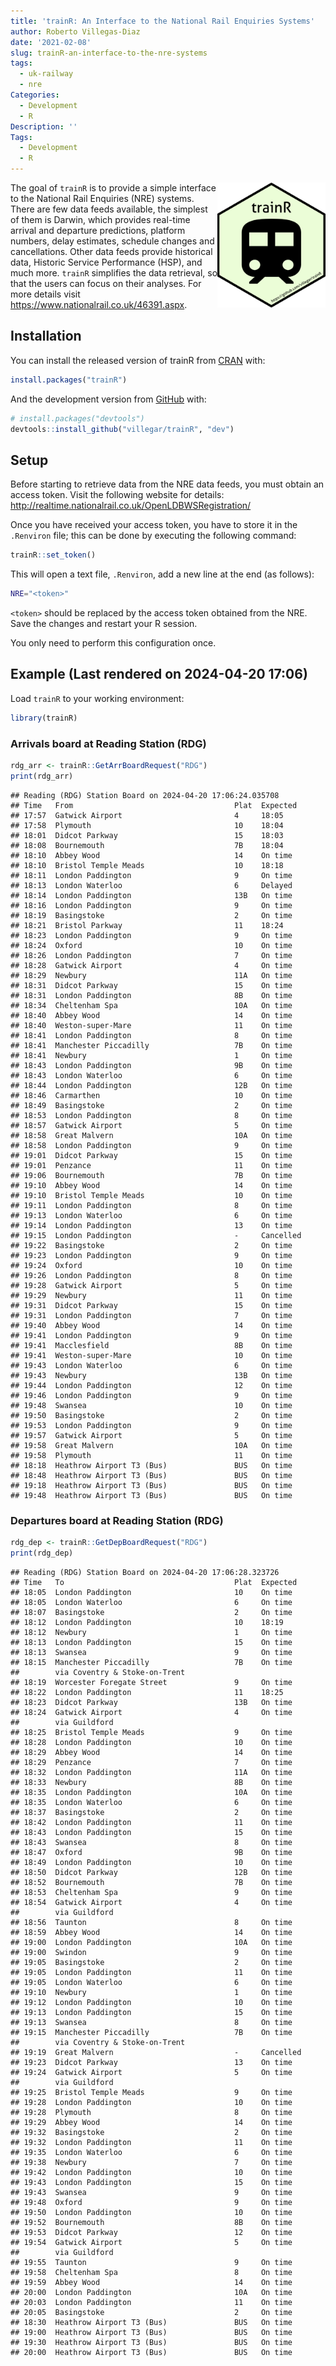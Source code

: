```yaml
---
title: 'trainR: An Interface to the National Rail Enquiries Systems'
author: Roberto Villegas-Diaz
date: '2021-02-08'
slug: trainR-an-interface-to-the-nre-systems
tags:
  - uk-railway
  - nre
Categories:
  - Development
  - R
Description: ''
Tags:
  - Development
  - R
---
```


<img src="https://raw.githubusercontent.com/villegar/trainR/main/inst/images/logo.png" alt="logo" align="right" height=200px/>

The goal of `trainR` is to provide a simple interface to the 
National Rail Enquiries (NRE) systems. There are few data feeds 
available, the simplest of them is Darwin, which provides real-time 
arrival and departure predictions, platform numbers, delay estimates, 
schedule changes and cancellations. Other data feeds provide historical 
data, Historic Service Performance (HSP), and much more. `trainR` 
simplifies the data retrieval, so that the users can focus on their 
analyses. For more details visit 
https://www.nationalrail.co.uk/46391.aspx.

## Installation

You can install the released version of trainR from [CRAN](https://CRAN.R-project.org) with:

``` r
install.packages("trainR")
```

And the development version from [GitHub](https://github.com/) with:

``` r
# install.packages("devtools")
devtools::install_github("villegar/trainR", "dev")
```

## Setup
Before starting to retrieve data from the NRE data feeds, you must obtain an access token. 
Visit the following website for details: http://realtime.nationalrail.co.uk/OpenLDBWSRegistration/

Once you have received your access token, you have to store it in the `.Renviron` file; this can be 
done by executing the following command:


```r
trainR::set_token()
```

This will open a text file, `.Renviron`, add a new line at the end (as follows):

```bash
NRE="<token>"
```

`<token>` should be replaced by the access token obtained from the NRE. Save the changes and restart 
your R session.

You only need to perform this configuration once.

## Example (Last rendered on 2024-04-20 17:06)

Load `trainR` to your working environment:

```r
library(trainR)
```

### Arrivals board at Reading Station (RDG)


```r
rdg_arr <- trainR::GetArrBoardRequest("RDG")
print(rdg_arr)
```

```
## Reading (RDG) Station Board on 2024-04-20 17:06:24.035708
## Time   From                                    Plat  Expected
## 17:57  Gatwick Airport                         4     18:05
## 17:58  Plymouth                                10    18:04
## 18:01  Didcot Parkway                          15    18:03
## 18:08  Bournemouth                             7B    18:04
## 18:10  Abbey Wood                              14    On time
## 18:10  Bristol Temple Meads                    10    18:18
## 18:11  London Paddington                       9     On time
## 18:13  London Waterloo                         6     Delayed
## 18:14  London Paddington                       13B   On time
## 18:16  London Paddington                       9     On time
## 18:19  Basingstoke                             2     On time
## 18:21  Bristol Parkway                         11    18:24
## 18:23  London Paddington                       9     On time
## 18:24  Oxford                                  10    On time
## 18:26  London Paddington                       7     On time
## 18:28  Gatwick Airport                         4     On time
## 18:29  Newbury                                 11A   On time
## 18:31  Didcot Parkway                          15    On time
## 18:31  London Paddington                       8B    On time
## 18:34  Cheltenham Spa                          10A   On time
## 18:40  Abbey Wood                              14    On time
## 18:40  Weston-super-Mare                       11    On time
## 18:41  London Paddington                       8     On time
## 18:41  Manchester Piccadilly                   7B    On time
## 18:41  Newbury                                 1     On time
## 18:43  London Paddington                       9B    On time
## 18:43  London Waterloo                         6     On time
## 18:44  London Paddington                       12B   On time
## 18:46  Carmarthen                              10    On time
## 18:49  Basingstoke                             2     On time
## 18:53  London Paddington                       8     On time
## 18:57  Gatwick Airport                         5     On time
## 18:58  Great Malvern                           10A   On time
## 18:58  London Paddington                       9     On time
## 19:01  Didcot Parkway                          15    On time
## 19:01  Penzance                                11    On time
## 19:06  Bournemouth                             7B    On time
## 19:10  Abbey Wood                              14    On time
## 19:10  Bristol Temple Meads                    10    On time
## 19:11  London Paddington                       8     On time
## 19:13  London Waterloo                         6     On time
## 19:14  London Paddington                       13    On time
## 19:15  London Paddington                       -     Cancelled
## 19:22  Basingstoke                             2     On time
## 19:23  London Paddington                       9     On time
## 19:24  Oxford                                  10    On time
## 19:26  London Paddington                       8     On time
## 19:28  Gatwick Airport                         5     On time
## 19:29  Newbury                                 11    On time
## 19:31  Didcot Parkway                          15    On time
## 19:31  London Paddington                       7     On time
## 19:40  Abbey Wood                              14    On time
## 19:41  London Paddington                       9     On time
## 19:41  Macclesfield                            8B    On time
## 19:41  Weston-super-Mare                       10    On time
## 19:43  London Waterloo                         6     On time
## 19:43  Newbury                                 13B   On time
## 19:44  London Paddington                       12    On time
## 19:46  London Paddington                       9     On time
## 19:48  Swansea                                 10    On time
## 19:50  Basingstoke                             2     On time
## 19:53  London Paddington                       9     On time
## 19:57  Gatwick Airport                         5     On time
## 19:58  Great Malvern                           10A   On time
## 19:58  Plymouth                                11    On time
## 18:18  Heathrow Airport T3 (Bus)               BUS   On time
## 18:48  Heathrow Airport T3 (Bus)               BUS   On time
## 19:18  Heathrow Airport T3 (Bus)               BUS   On time
## 19:48  Heathrow Airport T3 (Bus)               BUS   On time
```

### Departures board at Reading Station (RDG)


```r
rdg_dep <- trainR::GetDepBoardRequest("RDG")
print(rdg_dep)
```

```
## Reading (RDG) Station Board on 2024-04-20 17:06:28.323726
## Time   To                                      Plat  Expected
## 18:05  London Paddington                       10    On time
## 18:05  London Waterloo                         6     On time
## 18:07  Basingstoke                             2     On time
## 18:12  London Paddington                       10    18:19
## 18:12  Newbury                                 1     On time
## 18:13  London Paddington                       15    On time
## 18:13  Swansea                                 9     On time
## 18:15  Manchester Piccadilly                   7B    On time
##        via Coventry & Stoke-on-Trent           
## 18:19  Worcester Foregate Street               9     On time
## 18:22  London Paddington                       11    18:25
## 18:23  Didcot Parkway                          13B   On time
## 18:24  Gatwick Airport                         4     On time
##        via Guildford                           
## 18:25  Bristol Temple Meads                    9     On time
## 18:28  London Paddington                       10    On time
## 18:29  Abbey Wood                              14    On time
## 18:29  Penzance                                7     On time
## 18:32  London Paddington                       11A   On time
## 18:33  Newbury                                 8B    On time
## 18:35  London Paddington                       10A   On time
## 18:35  London Waterloo                         6     On time
## 18:37  Basingstoke                             2     On time
## 18:42  London Paddington                       11    On time
## 18:43  London Paddington                       15    On time
## 18:43  Swansea                                 8     On time
## 18:47  Oxford                                  9B    On time
## 18:49  London Paddington                       10    On time
## 18:50  Didcot Parkway                          12B   On time
## 18:52  Bournemouth                             7B    On time
## 18:53  Cheltenham Spa                          9     On time
## 18:54  Gatwick Airport                         4     On time
##        via Guildford                           
## 18:56  Taunton                                 8     On time
## 18:59  Abbey Wood                              14    On time
## 19:00  London Paddington                       10A   On time
## 19:00  Swindon                                 9     On time
## 19:05  Basingstoke                             2     On time
## 19:05  London Paddington                       11    On time
## 19:05  London Waterloo                         6     On time
## 19:10  Newbury                                 1     On time
## 19:12  London Paddington                       10    On time
## 19:13  London Paddington                       15    On time
## 19:13  Swansea                                 8     On time
## 19:15  Manchester Piccadilly                   7B    On time
##        via Coventry & Stoke-on-Trent           
## 19:19  Great Malvern                           -     Cancelled
## 19:23  Didcot Parkway                          13    On time
## 19:24  Gatwick Airport                         5     On time
##        via Guildford                           
## 19:25  Bristol Temple Meads                    9     On time
## 19:28  London Paddington                       10    On time
## 19:28  Plymouth                                8     On time
## 19:29  Abbey Wood                              14    On time
## 19:32  Basingstoke                             2     On time
## 19:32  London Paddington                       11    On time
## 19:35  London Waterloo                         6     On time
## 19:38  Newbury                                 7     On time
## 19:42  London Paddington                       10    On time
## 19:43  London Paddington                       15    On time
## 19:43  Swansea                                 9     On time
## 19:48  Oxford                                  9     On time
## 19:50  London Paddington                       10    On time
## 19:52  Bournemouth                             8B    On time
## 19:53  Didcot Parkway                          12    On time
## 19:54  Gatwick Airport                         5     On time
##        via Guildford                           
## 19:55  Taunton                                 9     On time
## 19:58  Cheltenham Spa                          8     On time
## 19:59  Abbey Wood                              14    On time
## 20:00  London Paddington                       10A   On time
## 20:03  London Paddington                       11    On time
## 20:05  Basingstoke                             2     On time
## 18:30  Heathrow Airport T3 (Bus)               BUS   On time
## 19:00  Heathrow Airport T3 (Bus)               BUS   On time
## 19:30  Heathrow Airport T3 (Bus)               BUS   On time
## 20:00  Heathrow Airport T3 (Bus)               BUS   On time
```
